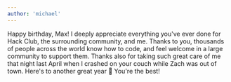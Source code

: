 ```yaml
---
author: 'michael'
---
```


Happy birthday, Max! I deeply appreciate everything you've ever done for Hack Club, the surrounding community, and me. Thanks to you, thousands of people across the world know how to code, and feel welcome in a large community to support them. Thanks also for taking such great care of me that night last April when I crashed on your couch while Zach was out of town. Here's to another great year 🍻 You're the best!
